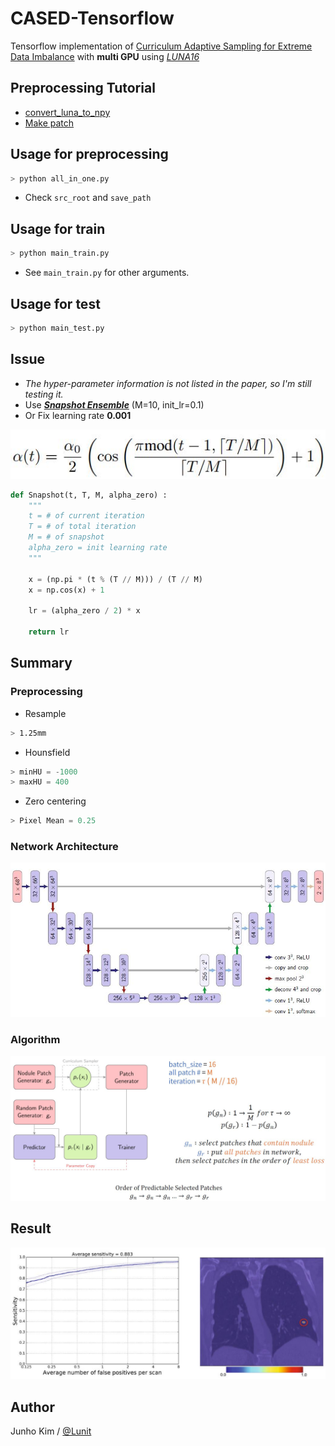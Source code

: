 # CASED-Tensorflow
Tensorflow implementation of [Curriculum Adaptive Sampling for Extreme Data Imbalance](https://www.researchgate.net/publication/319461093_CASED_Curriculum_Adaptive_Sampling_for_Extreme_Data_Imbalance) with **multi GPU** using [*LUNA16*](https://luna16.grand-challenge.org/)

## Preprocessing Tutorial
* [convert_luna_to_npy](https://github.com/taki0112/CASED-Tensorflow/blob/master/preprocessing/README/convert_luna_to_npy_README.md)
* [Make patch](https://github.com/taki0112/CASED-Tensorflow/blob/master/preprocessing/README/h5py_patch_README.md)

## Usage for preprocessing
```python
> python all_in_one.py
```
* Check `src_root` and `save_path`

## Usage for train
```python
> python main_train.py
```
* See `main_train.py` for other arguments.

## Usage for test
```python
> python main_test.py
```

## Issue
* *The hyper-parameter information is not listed in the paper, so I'm still testing it.*
* Use ***[Snapshot Ensemble](https://arxiv.org/pdf/1704.00109.pdf)*** (M=10, init_lr=0.1)
* Or Fix learning rate **0.001**

![snapshot](./assests/lr.JPG)
```python
def Snapshot(t, T, M, alpha_zero) :
    """
    t = # of current iteration
    T = # of total iteration
    M = # of snapshot
    alpha_zero = init learning rate
    """

    x = (np.pi * (t % (T // M))) / (T // M)
    x = np.cos(x) + 1

    lr = (alpha_zero / 2) * x

    return lr
 ```

## Summary
### Preprocessing
* Resample
```bash
> 1.25mm
```

* Hounsfield
```python
> minHU = -1000
> maxHU = 400
```

* Zero centering
```python
> Pixel Mean = 0.25
```

### Network Architecture
![network](./assests/network.JPG)

### Algorithm
![framework](./assests/framework.JPG)

## Result
![result2](./assests/result2.JPG)


## Author
Junho Kim / [@Lunit](http://lunit.io/)
